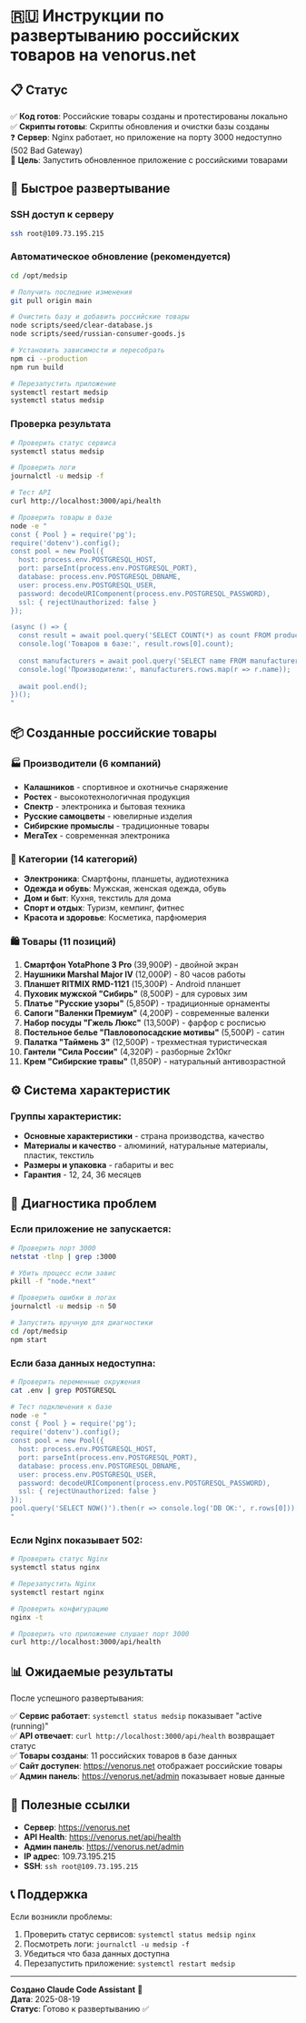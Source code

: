 # 🇷🇺 Инструкции по развертыванию российских товаров на venorus.net

## 📋 Статус

✅ **Код готов**: Российские товары созданы и протестированы локально  
✅ **Скрипты готовы**: Скрипты обновления и очистки базы созданы  
❓ **Сервер**: Nginx работает, но приложение на порту 3000 недоступно (502 Bad Gateway)  
🎯 **Цель**: Запустить обновленное приложение с российскими товарами  

## 🚀 Быстрое развертывание

### SSH доступ к серверу
```bash
ssh root@109.73.195.215
```

### Автоматическое обновление (рекомендуется)
```bash
cd /opt/medsip

# Получить последние изменения
git pull origin main

# Очистить базу и добавить российские товары
node scripts/seed/clear-database.js
node scripts/seed/russian-consumer-goods.js

# Установить зависимости и пересобрать
npm ci --production
npm run build

# Перезапустить приложение
systemctl restart medsip
systemctl status medsip
```

### Проверка результата
```bash
# Проверить статус сервиса
systemctl status medsip

# Проверить логи
journalctl -u medsip -f

# Тест API
curl http://localhost:3000/api/health

# Проверить товары в базе
node -e "
const { Pool } = require('pg');
require('dotenv').config();
const pool = new Pool({
  host: process.env.POSTGRESQL_HOST,
  port: parseInt(process.env.POSTGRESQL_PORT),
  database: process.env.POSTGRESQL_DBNAME,
  user: process.env.POSTGRESQL_USER,
  password: decodeURIComponent(process.env.POSTGRESQL_PASSWORD),
  ssl: { rejectUnauthorized: false }
});

(async () => {
  const result = await pool.query('SELECT COUNT(*) as count FROM products');
  console.log('Товаров в базе:', result.rows[0].count);
  
  const manufacturers = await pool.query('SELECT name FROM manufacturers');
  console.log('Производители:', manufacturers.rows.map(r => r.name));
  
  await pool.end();
})();
"
```

## 📦 Созданные российские товары

### 🏭 Производители (6 компаний)
- **Калашников** - спортивное и охотничье снаряжение
- **Ростех** - высокотехнологичная продукция
- **Спектр** - электроника и бытовая техника  
- **Русские самоцветы** - ювелирные изделия
- **Сибирские промыслы** - традиционные товары
- **МегаТех** - современная электроника

### 📂 Категории (14 категорий)
- **Электроника**: Смартфоны, планшеты, аудиотехника
- **Одежда и обувь**: Мужская, женская одежда, обувь  
- **Дом и быт**: Кухня, текстиль для дома
- **Спорт и отдых**: Туризм, кемпинг, фитнес
- **Красота и здоровье**: Косметика, парфюмерия

### 🛍️ Товары (11 позиций)
1. **Смартфон YotaPhone 3 Pro** (39,900₽) - двойной экран
2. **Наушники Marshal Major IV** (12,000₽) - 80 часов работы
3. **Планшет RITMIX RMD-1121** (15,300₽) - Android планшет  
4. **Пуховик мужской "Сибирь"** (8,500₽) - для суровых зим
5. **Платье "Русские узоры"** (5,850₽) - традиционные орнаменты
6. **Сапоги "Валенки Премиум"** (4,200₽) - современные валенки
7. **Набор посуды "Гжель Люкс"** (13,500₽) - фарфор с росписью
8. **Постельное белье "Павловопосадские мотивы"** (5,500₽) - сатин
9. **Палатка "Таймень 3"** (12,500₽) - трехместная туристическая
10. **Гантели "Сила России"** (4,320₽) - разборные 2x10кг  
11. **Крем "Сибирские травы"** (1,850₽) - натуральный антивозрастной

## ⚙️ Система характеристик

### Группы характеристик:
- **Основные характеристики** - страна производства, качество
- **Материалы и качество** - алюминий, натуральные материалы, пластик, текстиль
- **Размеры и упаковка** - габариты и вес
- **Гарантия** - 12, 24, 36 месяцев

## 🔧 Диагностика проблем

### Если приложение не запускается:
```bash
# Проверить порт 3000
netstat -tlnp | grep :3000

# Убить процесс если завис
pkill -f "node.*next"

# Проверить ошибки в логах
journalctl -u medsip -n 50

# Запустить вручную для диагностики
cd /opt/medsip
npm start
```

### Если база данных недоступна:
```bash
# Проверить переменные окружения
cat .env | grep POSTGRESQL

# Тест подключения к базе
node -e "
const { Pool } = require('pg');
require('dotenv').config();
const pool = new Pool({
  host: process.env.POSTGRESQL_HOST,
  port: parseInt(process.env.POSTGRESQL_PORT),  
  database: process.env.POSTGRESQL_DBNAME,
  user: process.env.POSTGRESQL_USER,
  password: decodeURIComponent(process.env.POSTGRESQL_PASSWORD),
  ssl: { rejectUnauthorized: false }
});
pool.query('SELECT NOW()').then(r => console.log('DB OK:', r.rows[0])).catch(e => console.error('DB Error:', e.message));
"
```

### Если Nginx показывает 502:
```bash
# Проверить статус Nginx
systemctl status nginx

# Перезапустить Nginx
systemctl restart nginx

# Проверить конфигурацию
nginx -t

# Проверить что приложение слушает порт 3000
curl http://localhost:3000/api/health
```

## 📊 Ожидаемые результаты

После успешного развертывания:

✅ **Сервис работает**: `systemctl status medsip` показывает "active (running)"  
✅ **API отвечает**: `curl http://localhost:3000/api/health` возвращает статус  
✅ **Товары созданы**: 11 российских товаров в базе данных  
✅ **Сайт доступен**: https://venorus.net отображает российские товары  
✅ **Админ панель**: https://venorus.net/admin показывает новые данные  

## 🔗 Полезные ссылки

- **Сервер**: https://venorus.net
- **API Health**: https://venorus.net/api/health  
- **Админ панель**: https://venorus.net/admin
- **IP адрес**: 109.73.195.215
- **SSH**: `ssh root@109.73.195.215`

## 📞 Поддержка

Если возникли проблемы:

1. Проверить статус сервисов: `systemctl status medsip nginx`
2. Посмотреть логи: `journalctl -u medsip -f`  
3. Убедиться что база данных доступна
4. Перезапустить приложение: `systemctl restart medsip`

---

**Создано Claude Code Assistant** 🤖  
**Дата**: 2025-08-19  
**Статус**: Готово к развертыванию ✅